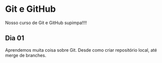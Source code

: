 # Git e GitHub

Nosso curso de Git e GitHub supimpa!!!!

## Dia 01

Aprendemos muita coisa sobre Git.
Desde como criar repositório local, até merge de branches.